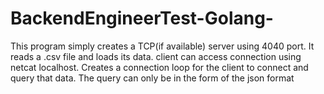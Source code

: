 # BackendEngineerTest-Golang-
This program simply creates a TCP(if available) server using 4040 port.
It reads a .csv file and loads its data.
client can access connection using netcat localhost.
Creates a connection loop for the client to connect and query that data.
The query can only be in the form of the json format
